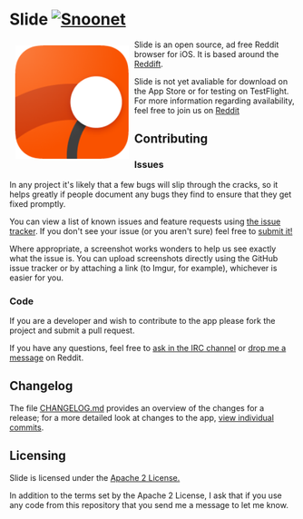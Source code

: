 # Slide [![Snoonet](https://img.shields.io/badge/IRC-%23slide-CF49FF.svg)](https://kiwiirc.com/client/irc.snoonet.org/#slide)

<img src="/slide_ios_rounded.png" align="left"
width="200"
    hspace="10" vspace="10">

Slide is an open source, ad free Reddit browser for iOS. It is based around
the [Reddift](https://github.com/sonsongithub/reddift).

Slide is not yet avaliable for download on the App Store or for testing on TestFlight. For more information regarding availability, feel free to join us on [Reddit](https://www.reddit.com/slide_ios)  




## Contributing

### Issues

In any project it's likely that a few bugs will slip through the cracks, so it
helps greatly if people document any bugs they find to ensure that they get
fixed promptly.

You can view a list of known issues and feature requests using [the issue tracker](
https://github.com/ccrama/Slide-ios/issues). If you don't see your issue (or you
aren't sure) feel free to [submit it!](https://github.com/ccrama/Slide-ios/issues/new)

Where appropriate, a screenshot works wonders to help us see exactly what the
issue is. You can upload screenshots directly using the GitHub issue tracker or
by attaching a link (to Imgur, for example), whichever is easier for you.

### Code

If you are a developer and wish to contribute to the app please fork the project
and submit a pull request.

If you have any questions, feel free to
[ask in the IRC channel](https://kiwiirc.com/client/irc.snoonet.org/#slide) or
[drop me a message](https://www.reddit.com/message/compose/?to=ccrama) on Reddit.

## Changelog

The file [CHANGELOG.md](CHANGELOG.md) provides an overview of the changes for a
release; for a more detailed look at changes to the app, [view individual
commits](https://github.com/ccrama/Slide-ios/commits/master).

## Licensing

Slide is licensed under the [Apache 2 License.](LICENSE)

In addition to the terms set by the Apache 2 License, I ask that if you use
any code from this repository that you send me a message to let me know.
